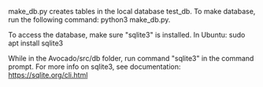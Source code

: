 make_db.py creates tables in the local database test_db. To make database, run the following command: python3 make_db.py.

To access the database, make sure "sqlite3" is installed.
In Ubuntu: sudo apt install sqlite3

While in the Avocado/src/db folder, run command "sqlite3" in the command prompt.
For more info on sqlite3, see documentation: https://sqlite.org/cli.html

